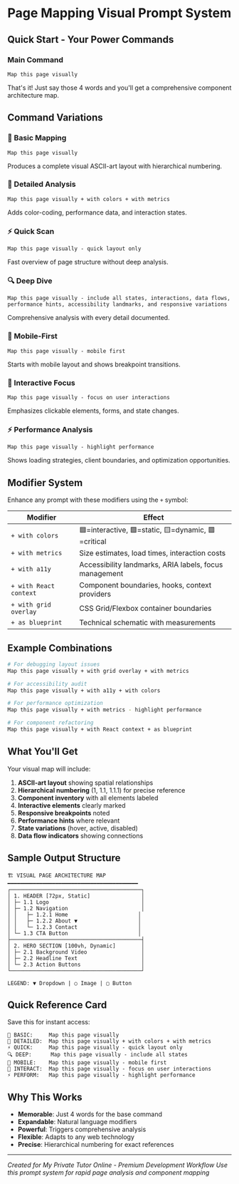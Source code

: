 # Page Mapping Visual Prompt System

## Quick Start - Your Power Commands

### Main Command
```
Map this page visually
```

That's it! Just say those 4 words and you'll get a comprehensive component architecture map.

## Command Variations

### 🎯 Basic Mapping
```
Map this page visually
```
Produces a complete visual ASCII-art layout with hierarchical numbering.

### 🚀 Detailed Analysis
```
Map this page visually + with colors + with metrics
```
Adds color-coding, performance data, and interaction states.

### ⚡ Quick Scan
```
Map this page visually - quick layout only
```
Fast overview of page structure without deep analysis.

### 🔍 Deep Dive
```
Map this page visually - include all states, interactions, data flows, performance hints, accessibility landmarks, and responsive variations
```
Comprehensive analysis with every detail documented.

### 📱 Mobile-First
```
Map this page visually - mobile first
```
Starts with mobile layout and shows breakpoint transitions.

### 🎨 Interactive Focus
```
Map this page visually - focus on user interactions
```
Emphasizes clickable elements, forms, and state changes.

### ⚡ Performance Analysis
```
Map this page visually - highlight performance
```
Shows loading strategies, client boundaries, and optimization opportunities.

## Modifier System

Enhance any prompt with these modifiers using the `+` symbol:

| Modifier | Effect |
|----------|--------|
| `+ with colors` | 🟦=interactive, 🟩=static, 🟨=dynamic, 🟥=critical |
| `+ with metrics` | Size estimates, load times, interaction costs |
| `+ with a11y` | Accessibility landmarks, ARIA labels, focus management |
| `+ with React context` | Component boundaries, hooks, context providers |
| `+ with grid overlay` | CSS Grid/Flexbox container boundaries |
| `+ as blueprint` | Technical schematic with measurements |

## Example Combinations

```bash
# For debugging layout issues
Map this page visually + with grid overlay + with metrics

# For accessibility audit
Map this page visually + with a11y + with colors

# For performance optimization
Map this page visually + with metrics - highlight performance

# For component refactoring
Map this page visually + with React context + as blueprint
```

## What You'll Get

Your visual map will include:

1. **ASCII-art layout** showing spatial relationships
2. **Hierarchical numbering** (1, 1.1, 1.1.1) for precise reference
3. **Component inventory** with all elements labeled
4. **Interactive elements** clearly marked
5. **Responsive breakpoints** noted
6. **Performance hints** where relevant
7. **State variations** (hover, active, disabled)
8. **Data flow indicators** showing connections

## Sample Output Structure

```
🏗️ VISUAL PAGE ARCHITECTURE MAP
━━━━━━━━━━━━━━━━━━━━━━━━━━━━━━━━━━━━━━━━━
┌─────────────────────────────────────────┐
│ 1. HEADER [72px, Static]                │
│ ├─ 1.1 Logo                             │
│ ├─ 1.2 Navigation                       │
│ │   ├─ 1.2.1 Home                      │
│ │   ├─ 1.2.2 About ▼                   │
│ │   └─ 1.2.3 Contact                   │
│ └─ 1.3 CTA Button                      │
├─────────────────────────────────────────┤
│ 2. HERO SECTION [100vh, Dynamic]        │
│ ├─ 2.1 Background Video                 │
│ ├─ 2.2 Headline Text                    │
│ └─ 2.3 Action Buttons                   │
└─────────────────────────────────────────┘

LEGEND: ▼ Dropdown | ○ Image | ▢ Button
```

## Quick Reference Card

Save this for instant access:

```
🎯 BASIC:     Map this page visually
🚀 DETAILED:  Map this page visually + with colors + with metrics  
⚡ QUICK:     Map this page visually - quick layout only
🔍 DEEP:      Map this page visually - include all states
📱 MOBILE:    Map this page visually - mobile first
🎨 INTERACT:  Map this page visually - focus on user interactions
⚡ PERFORM:   Map this page visually - highlight performance
```

## Why This Works

- **Memorable**: Just 4 words for the base command
- **Expandable**: Natural language modifiers
- **Powerful**: Triggers comprehensive analysis
- **Flexible**: Adapts to any web technology
- **Precise**: Hierarchical numbering for exact references

---

*Created for My Private Tutor Online - Premium Development Workflow*
*Use this prompt system for rapid page analysis and component mapping*